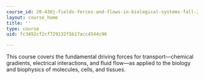 ```yaml
---
course_id: 20-430j-fields-forces-and-flows-in-biological-systems-fall-2015
layout: course_home
title: ''
type: course
uid: fc3492cf2cf729132f5b17acc4544c96

---
```

This course covers the fundamental driving forces for transport—chemical gradients, electrical interactions, and fluid flow—as applied to the biology and biophysics of molecules, cells, and tissues.
